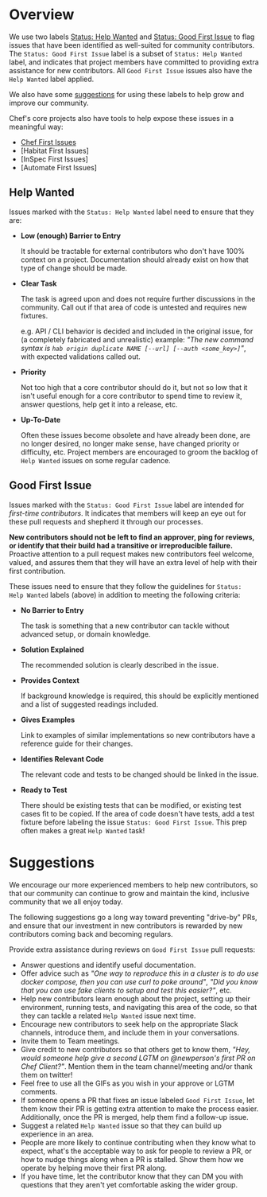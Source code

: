 # Overview

We use two labels [Status: Help Wanted](#help-wanted) and [Status: Good First Issue](#good-first-issue) to flag issues that have been identified as well-suited for community contributors. The `Status: Good First Issue` label is a subset of `Status: Help Wanted` label, and indicates that project members have committed to providing extra assistance for new contributors. All `Good First Issue` issues also have the `Help Wanted` label applied.

We also have some [suggestions](#suggestions) for using these labels to help
grow and improve our community.

Chef's core projects also have tools to help expose these issues in a meaningful way:
  - [Chef First Issues](https://chef.github.io/jump-in/)
  - [Habitat First Issues]
  - [InSpec First Issues]
  - [Automate First Issues]

## Help Wanted

Issues marked with the `Status: Help Wanted` label need to ensure that they are:

- **Low (enough) Barrier to Entry**

  It should be tractable for external contributors who don't have 100% context on a project. Documentation should already exist on how that type of change should be made.

- **Clear Task**

  The task is agreed upon and does not require further discussions in the community. Call out if that area of code is untested and requires new fixtures.

  e.g. API / CLI behavior is decided and included in the original issue, for (a completely fabricated and unrealistic) example: _"The new command syntax is `hab origin duplicate NAME [--url] [--auth <some_key>]`"_, with expected validations called out.

- **Priority**

  Not too high that a core contributor should do it, but not so low that it isn't useful enough for a core contributor to spend time to review it, answer questions, help get it into a release, etc.

- **Up-To-Date**

  Often these issues become obsolete and have already been done, are no longer desired, no longer make sense, have changed priority or difficulty, etc. Project members are encouraged to groom the backlog of `Help Wanted` issues on some regular cadence.

## Good First Issue

Issues marked with the `Status: Good First Issue` label are intended for _first-time contributors_. It indicates that members will keep an eye out for these pull requests and shepherd it through our processes.

**New contributors should not be left to find an approver, ping for reviews, or identify that their build had a transitive or irreproducible failure.** Proactive attention to a pull request makes new contributors feel welcome, valued, and assures them that they will have an extra level of help with their first contribution.

These issues need to ensure that they follow the guidelines for `Status: Help Wanted` labels (above) in addition to meeting the following criteria:

- **No Barrier to Entry**

  The task is something that a new contributor can tackle without advanced setup, or domain knowledge.

- **Solution Explained**

  The recommended solution is clearly described in the issue.

- **Provides Context**

  If background knowledge is required, this should be explicitly mentioned and a list of suggested readings included.

- **Gives Examples**

  Link to examples of similar implementations so new contributors have a reference guide for their changes.

- **Identifies Relevant Code**

  The relevant code and tests to be changed should be linked in the issue.

- **Ready to Test**

  There should be existing tests that can be modified, or existing test cases fit to be copied. If the area of code doesn't have tests, add a test fixture before labeling the issue `Status: Good First Issue`. This prep often makes a great `Help Wanted` task!

# Suggestions

We encourage our more experienced members to help new contributors, so that our community can continue to grow and maintain the kind, inclusive community that we all enjoy today.

The following suggestions go a long way toward preventing "drive-by" PRs, and ensure that our investment in new contributors is rewarded by new contributors coming back and becoming regulars.

Provide extra assistance during reviews on `Good First Issue` pull requests:
- Answer questions and identify useful documentation.
- Offer advice such as _"One way to reproduce this in a cluster is to do use docker compose, then you can use curl to poke around"_, _"Did you know that you can use fake clients to setup and test this easier?"_, etc.
- Help new contributors learn enough about the project, setting up their environment, running tests, and navigating this area of the code, so that they can tackle a related `Help Wanted` issue next time.
- Encourage new contributors to seek help on the appropriate Slack channels, introduce them, and include them in your conversations.
- Invite them to Team meetings.
- Give credit to new contributors so that others get to know them, _"Hey, would someone help give a second LGTM on @newperson's first PR on Chef Client?"_. Mention them in the team channel/meeting and/or thank them on twitter!
- Feel free to use all the GIFs as you wish in your approve or LGTM comments.
- If someone opens a PR that fixes an issue labeled `Good First Issue`, let them know their PR is getting extra attention to make the process easier. Additionally, once the PR is merged, help them find a follow-up issue.
- Suggest a related `Help Wanted` issue so that they can build up experience in an area.
- People are more likely to continue contributing when they know what to expect, what's the acceptable way to ask for people to review a PR, or how to nudge things along when a PR is stalled. Show them how we operate by helping move their first PR along.
- If you have time, let the contributor know that they can DM you with questions that they aren't yet comfortable asking the wider group.
